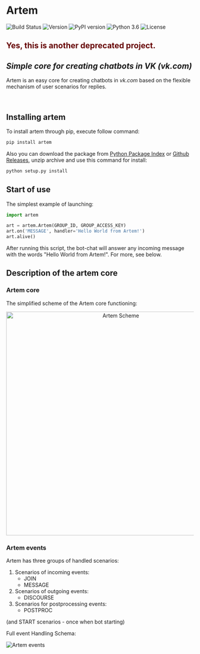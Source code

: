 # Artem

![Build Status](https://img.shields.io/badge/build-passing-brightgreen.svg)
![Version](https://img.shields.io/badge/version-1.11.03-brightgreen.svg)
![PyPI version](https://img.shields.io/badge/PyPI-v1.11.03-brightgreen.svg)
![Python 3.6](https://img.shields.io/badge/python-3.6-blue.svg)
![License](https://img.shields.io/badge/license-apache-yellow.svg)

## <span style="color: #660000">Yes, this is another deprecated project.</span>

## _Simple core for creating chatbots in VK (vk.com)_

Artem is an easy core for creating chatbots in _vk.com_ based on the flexible mechanism of user scenarios for replies.

<br>

## Installing artem

To install artem through pip, execute follow command:

```bash
pip install artem
```

Also you can download the package from [Python Package Index](https://pypi.python.org/pypi/artem/) or [Github Releases](https://github.com/Tgjmjgj/artem/releases), unzip archive and use this command for install:

```bash
python setup.py install
```

## Start of use

The simplest example of launching:

```python
import artem

art = artem.Artem(GROUP_ID, GROUP_ACCESS_KEY)
art.on('MESSAGE', handler='Hello World from Artem!')
art.alive()
```

After running this script, the bot-chat will answer any incoming message with the words "Hello World from Artem!". For more, see below.

## Description of the artem core

### Artem core

The simplified scheme of the Artem core functioning:

<img src = "https://s3-eu-west-1.amazonaws.com/images.someone.new.name/artemS.png" width=600 alt="Artem Scheme" style="text-align: center;" />

### Artem events

Artem has three groups of handled scenarios:

1. Scenarios of incoming events:
    * JOIN
    * MESSAGE
2. Scenarios of outgoing events:
    * DISCOURSE
3. Scenarios for postprocessing events:
    * POSTPROC

(and START scenarios - once when bot starting)

Full event Handling Schema:

<img src="https://s3-eu-west-1.amazonaws.com/images.someone.new.name/artem_events.png" alt="Artem events" style="text-align: center;" />